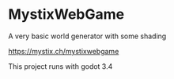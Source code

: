 # MystixWebGame
A very basic world generator with some shading

https://mystix.ch/mystixwebgame

This project runs with godot 3.4
